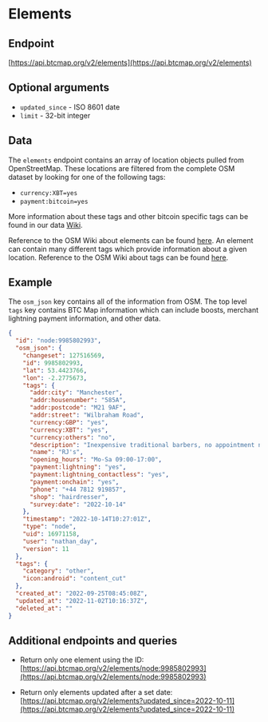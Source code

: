 # Elements

## Endpoint

[https://api.btcmap.org/v2/elements](https://api.btcmap.org/v2/elements)

## Optional arguments

- `updated_since` - ISO 8601 date
- `limit` - 32-bit integer

## Data

The `elements` endpoint contains an array of location objects pulled from OpenStreetMap. These locations are filtered from the complete OSM dataset by looking for one of the following tags:

- `currency:XBT=yes`
- `payment:bitcoin=yes`

More information about these tags and other bitcoin specific tags can be found in our data [Wiki](../general/tagging-instructions.html#tagging-guidance).

Reference to the OSM Wiki about elements can be found [here](https://wiki.openstreetmap.org/wiki/Elements). An element can contain many different tags which provide information about a given location. Reference to the OSM Wiki about tags can be found [here](https://wiki.openstreetmap.org/wiki/Tags).

## Example

The `osm_json` key contains all of the information from OSM. The top level `tags` key contains BTC Map information which can include boosts, merchant lightning payment information, and other data.

```json
{
  "id": "node:9985802993",
  "osm_json": {
    "changeset": 127516569,
    "id": 9985802993,
    "lat": 53.4423766,
    "lon": -2.2775673,
    "tags": {
      "addr:city": "Manchester",
      "addr:housenumber": "585A",
      "addr:postcode": "M21 9AF",
      "addr:street": "Wilbraham Road",
      "currency:GBP": "yes",
      "currency:XBT": "yes",
      "currency:others": "no",
      "description": "Inexpensive traditional barbers, no appointment needed.",
      "name": "RJ's",
      "opening_hours": "Mo-Sa 09:00-17:00",
      "payment:lightning": "yes",
      "payment:lightning_contactless": "yes",
      "payment:onchain": "yes",
      "phone": "+44 7812 919857",
      "shop": "hairdresser",
      "survey:date": "2022-10-14"
    },
    "timestamp": "2022-10-14T10:27:01Z",
    "type": "node",
    "uid": 16971158,
    "user": "nathan_day",
    "version": 11
  },
  "tags": {
    "category": "other",
    "icon:android": "content_cut"
  },
  "created_at": "2022-09-25T08:45:08Z",
  "updated_at": "2022-11-02T10:16:37Z",
  "deleted_at": ""
}
```

## Additional endpoints and queries

- Return only one element using the ID:
  [https://api.btcmap.org/v2/elements/node:9985802993](https://api.btcmap.org/v2/elements/node:9985802993)

- Return only elements updated after a set date: [https://api.btcmap.org/v2/elements?updated_since=2022-10-11](https://api.btcmap.org/v2/elements?updated_since=2022-10-11)
